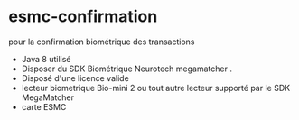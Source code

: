 # esmc-confirmation
pour la confirmation biométrique des transactions
- Java 8 utilisé
- Disposer du SDK Biométrique Neurotech megamatcher .
- Disposé d'une licence valide
- lecteur biometrique Bio-mini 2 ou tout autre lecteur supporté par le SDK MegaMatcher
- carte ESMC

